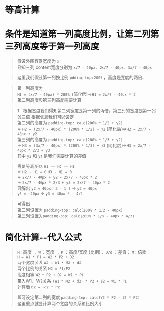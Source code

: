 # 等高计算 
# 条件是知道第一列高度比例，让第二列第三列高度等于第一列高度


> 假设外围容器宽度为 `x`   
> 已知三列.content宽度分别为 `x/7 - 40px`、`2x/7 - 40px`、`3x/7 - 40px`

> 这里我们假设第一列按比例 `pdding-top:200%` ，高度是宽度的两倍。

> 第一列高度为   
> `H1 = (x/7 - 40px) * 200% `(简化后)=>`H1 = 2x/7 - 40px * 2`  
> 第二列高度和第三列高度需要计算

> 1，根据宽度我们得知第二列宽度是第一列的两倍，第三列的宽度是第一列的三倍
> 根据信息我们可以设定   
> 第二列的高度为  `padding-top: calc(200% * 1/2 + y2)`   
> => `H2 = (2x/7 - 40px) * (200% * 1/2) + y2`  (简化后)=>`H2 = 2x/7 - 40px + y2`  
> 第三列的高度为  `padding-top: calc(200% * 1/3 + y2)`  
> => `H3 = (3x/7 - 40px) * (200% * 1/3) + y3`  (简化后)=>`H3 = 2x/7 - 40px * 2/3 + y3`  
> 其中 `y2` 和 `y3` 是我们需要计算的差值 

> 需要等高所以 `H1 == H2 == H3`  
> => `H2 - H1 = 0`    `H3 - H1 = 0`  
> => `2x/7 - 40px + y2 = 2x/7 - 40px * 2`  
> => `2x/7 - 40px * 2/3 + y3 = 2x/7 - 40px * 2`  
> 可解出 `y2 = 40px( 2 - 1 )` => `y2 = 40px`     
> `y2 = -40px` =>  `y3 = 40px * - 4/3`

> 可得出  
> 第二列设置为 `padding-top: calc(200% * 1/2 - 40px)`  
> 第三列设置为`padding-top: calc(200% * 1/3 - 40px * 4/3)`

# 简化计算--代入公式
> `H` : 高度 ； `W` ：宽度 ；  `P` ：高度/宽度 (比例)；  `D/d` ：差值；  `M` : 倍数    
> `H = W1 * P1 = W2 * P2 + D2`    
> 两个宽度关系 `W2 = W1 * M2 + d2`    
> 两个比例的关系 `M2 = P1/P2`     
> 高度相等 `W2 * P2 + D2 = W1 * P1`  
> 带入W1、W2关系  `(W1 * M2 + d2) * P2 + D2 = W1 * P1`  
> 计算后 `D2 = -d2 * P2`  
> 
> 即可设定第二列的宽度 `padding-top: calc(W2 * P2 - d2 * P2)`  
> 这里重点就是计算两个宽度的关系和比例大小  
